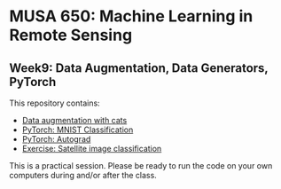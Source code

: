 # MUSA 650: Machine Learning in Remote Sensing

## Week9: Data Augmentation, Data Generators, PyTorch

This repository contains:

- [Data augmentation with cats](DLBasics_KerasDataAugmentation.ipynb)
- [PyTorch: MNIST Classification](https://pytorch.org/tutorials/beginner/basics/quickstart_tutorial.html)
- [PyTorch: Autograd](https://pytorch.org/tutorials/beginner/basics/autogradqs_tutorial.html)
- [Exercise: Satellite image classification]()
    
This is a practical session. Please be ready to run the code on your own 
computers during and/or after the class.

